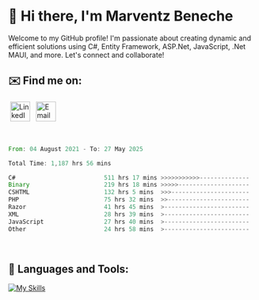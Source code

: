 # 👋 Hi there, I'm Marventz Beneche

Welcome to my GitHub profile! I'm passionate about creating dynamic and efficient solutions using C#, Entity Framework, ASP.Net, JavaScript, .Net MAUI, and more. Let's connect and collaborate!

## ✉️ Find me on:
 <a href="https://linkedin.com/in/benechem" target="_blank" rel="noopener noreferrer"> <img src="https://icons.iconarchive.com/icons/limav/flat-gradient-social/512/Linkedin-icon.png" alt="LinkedIn" height="40" style="vertical-align:top; margin:4px"></a>
 <a href="mailto:info@benechem.co"> <img src="https://icons.iconarchive.com/icons/dtafalonso/android-lollipop/512/Gmail-icon.png" alt="Email" height="40" style="vertical-align:top; margin:4px"></a>
</p>

<br/>
<!--START_SECTION:waka-->

```rust
From: 04 August 2021 - To: 27 May 2025

Total Time: 1,187 hrs 56 mins

C#                         511 hrs 17 mins >>>>>>>>>>>--------------   42.15 %
Binary                     219 hrs 18 mins >>>>>--------------------   18.08 %
CSHTML                     132 hrs 5 mins  >>>----------------------   10.89 %
PHP                        75 hrs 32 mins  >>-----------------------   06.23 %
Razor                      41 hrs 45 mins  >------------------------   03.44 %
XML                        28 hrs 39 mins  >------------------------   02.36 %
JavaScript                 27 hrs 40 mins  >------------------------   02.28 %
Other                      24 hrs 58 mins  >------------------------   02.06 %
```

<!--END_SECTION:waka-->
<br />

## 🧰 Languages and Tools:

[![My Skills](https://skillicons.dev/icons?i=js,html,css,cs,java,php,mysql,dotnet,bootstrap,visualstudio,vscode,androidstudio,azure,xd,wordpress,raspberrypi)](https://skillicons.dev)
<br />

